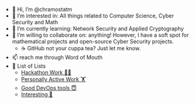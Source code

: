 - 👋 Hi, I’m @chramostatm
- 👀 I’m interested in: All things related to Computer Science, Cyber Security and Math
- 🌱 I’m currently learning: Network Security and Applied Cryptography
- 💞️ I’m willing to collaborate on: anything! However, I have a soft spot for mathematical projects and open-source Cyber Security projects.
  - ☕️ GitHub not your cuppa tea? Just let me know.
- 📫 reach me through Word of Mouth
- 📃 List of Lists 
  - [Hackathon Work 🐱‍💻](https://github.com/stars/chramostatm/lists/hackathon-work)
  - [Personally Active Work 🏋️](https://github.com/stars/chramostatm/lists/personally-active-work)
  - [Good DevOps tools 😇](https://github.com/stars/chramostatm/lists/good-devops-tools)
  - [Interesting 🤔](https://github.com/stars/chramostatm/lists/interesting)
  <!-- - []() -->

<!---
chramostatm/chramostatm is a ✨ special ✨ repository because its `README.md` (this file) appears on your GitHub profile.
You can click the Preview link to take a look at your changes.
--->
